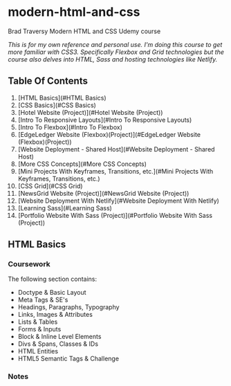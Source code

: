 # modern-html-and-css
Brad Traversy Modern HTML and CSS Udemy course

*This is for my own reference and personal use. I'm doing this 
course to get more familiar with CSS3.
Specifically Flexbox and Grid technologies but the course also 
delves into HTML, Sass and hosting technologies like Netlify.*

## Table Of Contents

1. [HTML Basics](#HTML Basics)
2. [CSS Basics](#CSS Basics)
3. [Hotel Website (Project)](#Hotel Website (Project))
4. [Intro To Responsive Layouts](#Intro To Responsive Layouts)
5. [Intro To Flexbox](#Intro To Flexbox)
6. [EdgeLedger Website (Flexbox)(Project)](#EdgeLedger Website (Flexbox)(Project))
7. [Website Deployment - Shared Host](#Website Deployment - Shared Host)
8. [More CSS Concepts](#More CSS Concepts)
9. [Mini Projects With Keyframes, Transitions, etc.](#Mini Projects With Keyframes, Transitions, etc.)
10. [CSS Grid](#CSS Grid)
11. [NewsGrid Website (Project)](#NewsGrid Website (Project))
12. [Website Deployment With Netlify](#Website Deployment With Netlify)
13. [Learning Sass](#Learning Sass)
14. [Portfolio Website With Sass (Project)](#Portfolio Website With Sass (Project))

## HTML Basics

### Coursework

The following section contains:

* Doctype & Basic Layout
* Meta Tags & SE's
* Headings, Paragraphs, Typography
* Links, Images & Attributes
* Lists & Tables
* Forms & Inputs
* Block & Inline Level Elements
* Divs & Spans, Classes & IDs
* HTML Entities
* HTML5 Semantic Tags & Challenge

### Notes
